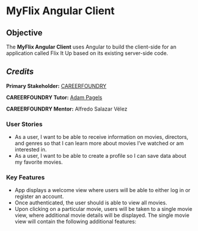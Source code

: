 # MyFlix Angular Client

## Objective

The **MyFlix Angular Client** uses Angular to build the client-side for an application called Flix It Up based on its existing server-side code. 

## **_Credits_**

**Primary Stakeholder:** [CAREERFOUNDRY](https://careerfoundry.com/)

**CAREERFOUNDRY Tutor:** [Adam Pagels](https://www.adampagels.com/)

**CAREERFOUNDRY Mentor:** Alfredo Salazar Vélez

### User Stories

- As a user, I want to be able to receive information on movies, directors, and genres so that I
can learn more about movies I’ve watched or am interested in.
- As a user, I want to be able to create a profile so I can save data about my favorite movies.

### Key Features

- App displays a welcome view where users will be able to either log in or register an
account.
- Once authenticated, the user should is able to view all movies.
- Upon clicking on a particular movie, users will be taken to a single movie view, where
additional movie details will be displayed. The single movie view will contain the following
additional features:
